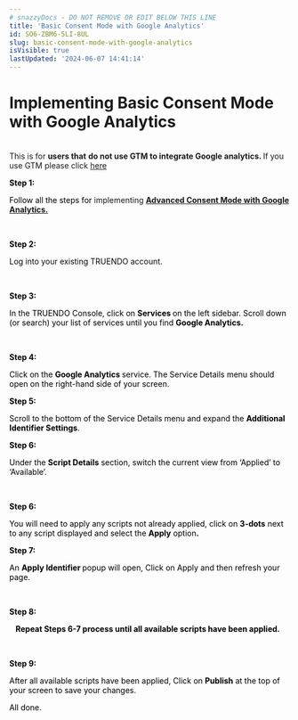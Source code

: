 ```yaml
---
# snazzyDocs - DO NOT REMOVE OR EDIT BELOW THIS LINE
title: 'Basic Consent Mode with Google Analytics'
id: SO6-ZBM6-5LI-8UL
slug: basic-consent-mode-with-google-analytics
isVisible: true
lastUpdated: '2024-06-07 14:41:14'
---
```

# **Implementing Basic Consent Mode with Google Analytics**

<br />

<div class="sd-callout" data-callout-type="alert">This is for <strong>users that</strong> <strong>do not use GTM to integrate Google analytics. </strong>If you use GTM please click <a href="http:#?target=DJP-RRA8-Q55-TVJ" target="_self">here</a></div>

**<span style="color:black;">Step 1:</span>**

<span style="color:black;">Follow all the steps for </span> implementing **[Advanced Consent Mode with Google Analytics.](http:#?target=CXX-SK39-HDP-269)**

<br />

**<span style="color:black;">Step 2:</span>**

<span style="color:#0A0A0A;">Log into your existing TRUENDO account.</span>

<br />

**<span style="color:black;">Step 3:</span>**

<span style="color:black;">In the TRUENDO Console, click on </span> **<span style="color:black;">Services </span>** <span style="color:black;">on the left sidebar. Scroll down (or search) your list of services until you find </span> **<span style="color:black;">Google Analytics.</span>**

<br />

**<span style="color:black;">Step 4:</span>**

<span style="color:black;">Click on the </span> **<span style="color:black;">Google Analytics </span>** <span style="color:black;">service. The Service Details menu should open on the right-hand side of your screen.</span>

**<span style="color:black;">Step 5:</span>**

<span style="color:black;">Scroll to the bottom of the Service Details menu and expand the </span> **<span style="color:black;">Additional Identifier Settings</span>**<span style="color:black;">.</span>

**<span style="color:black;">Step 6:</span>**

<span style="color:black;">Under the </span> **<span style="color:black;">Script Details</span>** <span style="color:black;">section, switch the current view from ‘Applied’ to ‘Available’.</span>

<br />

**<span style="color:black;">Step 6:</span>**

<span style="color:black;">You will need to apply any scripts not already applied, click on </span> **<span style="color:black;">3-dots</span>** <span style="color:black;">next to any script displayed and select the </span> **<span style="color:black;">Apply</span>** <span style="color:black;">option</span>**<span style="color:black;">.</span>**

**<span style="color:black;">Step 7:</span>**

<span style="color:black;">An </span> **<span style="color:black;">Apply Identifier </span>** <span style="color:black;">popup will open, Click on Apply and then refresh your page.</span>

<br />

**<span style="color:black;">Step 8:</span>**

  **<span style="color:black;">&nbsp;Repeat Steps 6-7 process until all available scripts have been applied.</span>**

<br />

**<span style="color:black;">Step 9:</span>**

<span style="color:black;">After all available scripts have been applied, Click on </span> **<span style="color:black;">Publish</span>** <span style="color:black;">at the top of your screen to save your changes.</span>

<span style="color:black;">All done.</span>